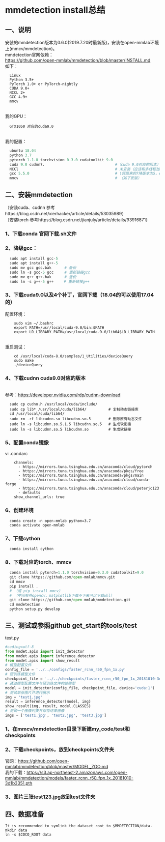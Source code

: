 # mmdetection install总结
## 一、说明
安装的mmdetection版本为0.6.0(2019.7.20时最新版)，安装在open-mmlab环境上(mmcv/mmdetection)。
<br>mmdetection官网依赖：
<br>https://github.com/open-mmlab/mmdetection/blob/master/INSTALL.md
<br>如下：
```
  Linux
  Python 3.5+ 
  PyTorch 1.0+ or PyTorch-nightly
  CUDA 9.0+
  NCCL 2+
  GCC 4.9+
  mmcv
```
<br>我的GPU：
```
  GTX1050 对应的cuda9.0
```
<br>我的配置：
```python
  ubuntu 18.04
  python 3.7
  pytorch 1.1.0 torchvision 0.3.0 cudatoolkit 9.0
  cuda 9.0 cudnn7.                                #（cuda 9.0对应的版本）
  NCCl                                            # 未安装（应该和多线程加速有关）
  gcc 5.5.0                                       # (将原来的7降版本为5，cuda要求6.0以下，torch要求4.9以上）
  mmcv                                            # （如下安装）
  ```
## 二、安装mmdetection
（安装cuda、cudnn 参考https://blog.csdn.net/xierhacker/article/details/53035989）
<br>（安装torch 参考https://blog.csdn.net/jianjuly/article/details/93916871）
### 1、下载conda 官网下载.sh文件
### 2、降级gcc：
```python
  sudo apt install gcc-5
  sudo apt install g++-5
  sudo mv gcc gcc.bak      # 备份
  sudo ln -s gcc-5 gcc     # 重新链接gcc
  sudo mv g++ g++.bak      # 备份
  sudo ln -s g++-5 g++　   # 重新链接g++
```
### 3、下载cuda9.0以及4个补丁，官网下载（18.04的可以使用17.04的）
  配置环境：
```
    sudo vim ~/.bashrc
    export PATH=/usr/local/cuda-9.0/bin:$PATH
    export LD_LIBRARY_PATH=/usr/local/cuda-9.0/lib64$LD_LIBRARY_PATH
```
<br>  重启测试：
```
    cd /usr/local/cuda-8.0/samples/1_Utilities/deviceQuery
    sudo make
    ./deviceQuery
```
### 4、下载cudnn cuda9.0对应的版本
<br>参考：https://developer.nvidia.com/rdp/cudnn-download
```
  sudo cp cudnn.h /usr/local/cuda/include/
  sudo cp lib* /usr/local/cuda/lib64/          # 复制动态链接库
  cd /usr/local/cuda/lib64/
  sudo rm -rf libcudnn.so libcudnn.so.5        # 删除原有动态文件
  sudo ln -s libcudnn.so.5.1.5 libcudnn.so.5   # 生成软衔接
  sudo ln -s libcudnn.so.5 libcudnn.so         # 生成软链接
```
### 5、配置conda镜像
vi .condarc
```
    channels:
      - https://mirrors.tuna.tsinghua.edu.cn/anaconda/cloud/pytorch
      - https://mirrors.tuna.tsinghua.edu.cn/anaconda/pkgs/free
      - https://mirrors.tuna.tsinghua.edu.cn/anaconda/pkgs/main
      - https://mirrors.tuna.tsinghua.edu.cn/anaconda/cloud/conda-forge
      - https://mirrors.tuna.tsinghua.edu.cn/anaconda/cloud/peterjc123
      - defaults
    show_channel_urls: true
```
### 6、创建环境
```
  conda create -n open-mmlab python=3.7 
  conda activate open-mmlab
```
### 7、下载cython
```
  conda install cython
```
### 8、下载对应的torch、mmcv
```python
  conda install pytorch=1.1.0 torchvision=0.3.0 cudatoolkit=9.0
  git clone https://github.com/open-mmlab/mmcv.git
  cd mmcv
  pip install .
  # （或 pip install mmcv）
  # （中间有些opencv、matplotlib下载不下来可以下载whl）
  git clone https://github.com/open-mmlab/mmdetection.git
  cd mmdetection
  python setup.py develop
```
## 三、测试或参照github get_start的tools/test
test.py
```python
#coding=utf-8
from mmdet.apis import init_detector
from mmdet.apis import inference_detector
from mmdet.apis import show_result
# 模型配置文件
config_file = '../../configs/faster_rcnn_r50_fpn_1x.py'
# 预训练模型文件
checkpoint_file = '../../checkpoints/faster_rcnn_r50_fpn_1x_20181010-3d1b3351.pth'
# 通过模型配置文件与预训练文件构建模型
model = init_detector(config_file, checkpoint_file, device='cuda:1')
# 测试单张图片并进行展示
img = 'test1.jpg'
result = inference_detector(model, img)
show_result(img, result, model.CLASSES)
# 测试一个图像列表并保存结果图像
imgs = ['test1.jpg', 'test2.jpg', 'test3.jpg']
```
### 1、在mmcv/mmdetection目录下新建my_code/test和checkpoints
### 2、下载checkpoints，放到checkpoints文件夹
官网：https://github.com/open-mmlab/mmdetection/blob/master/MODEL_ZOO.md
<br>我的下载：https://s3.ap-northeast-2.amazonaws.com/open-mmlab/mmdetection/models/faster_rcnn_r50_fpn_1x_20181010-3d1b3351.pth
### 3、图片三张test123.jpg放到test文件夹
## 四、数据准备
```
It is recommended to symlink the dataset root to $MMDETECTION/data.
mkdir data
ln -s $COCO_ROOT data
```
